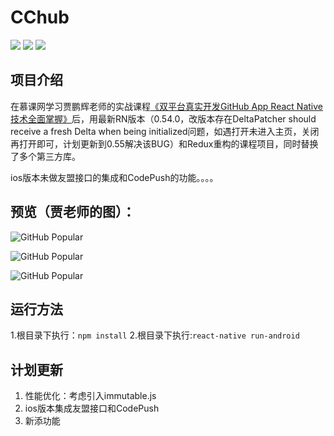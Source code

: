 # CChub

![](https://img.shields.io/badge/build-success-brightgreen.svg)
![](https://img.shields.io/badge/platform-iOS-30A3FC.svg)
![](https://img.shields.io/badge/platform-Android-8FC550.svg)

## 项目介绍

在慕课网学习贾鹏辉老师的实战课程[《双平台真实开发GitHub App React Native技术全面掌握》](http://coding.imooc.com/class/89.html)后，用最新RN版本（0.54.0，改版本存在DeltaPatcher should receive a fresh Delta when being initialized问题，如遇打开未进入主页，关闭再打开即可，计划更新到0.55解决该BUG）和Redux重构的课程项目，同时替换了多个第三方库。

ios版本未做友盟接口的集成和CodePush的功能。。。。

## 预览（贾老师的图）：

![GitHub Popular](https://raw.githubusercontent.com/crazycodeboy/GitHubPopular/master/resource/screenshot/GitHubPopular-1.jpg)

![GitHub Popular](https://raw.githubusercontent.com/crazycodeboy/GitHubPopular/master/resource/screenshot/GitHubPopular-2.jpg)

![GitHub Popular](https://raw.githubusercontent.com/crazycodeboy/GitHubPopular/master/resource/screenshot/GitHubPopular-3.jpg)


## 运行方法
1.根目录下执行：``npm install``
2.根目录下执行:``react-native run-android``

## 计划更新

1. 性能优化：考虑引入immutable.js
2. ios版本集成友盟接口和CodePush
3. 新添功能






